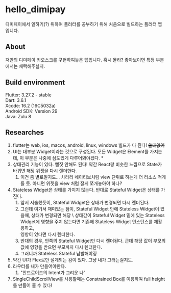 # hello_dimipay
디미페이에서 일하기(?) 위하여 플러터를 공부하기 위해 처음으로 빌드하는 플러터 앱 입니다.

## About
저만의 디미페이 키오스크를 구현하여놓은 앱입니다. 혹시 몰라? 좋아보이면 특정 부분에서는 채택해주실지.

## Build environment
Flutter: 3.27.2 - stable\
Dart: 3.6.1\
Xcode: 16.2 (16C5032a)\
Android SDK: Version 29\
Java:  Zulu 8

## Researches
1. flutter는 web, ios, macos, android, linux, windows 빌드가 다 된다! ~~쓸대없어~~
2. UI는 대부분 Widget이라는 것으로 구성된다. 모든 Widget은 Element를 가지는데, 이 부분은 나중에 심도있게 다루어봐야겠다. *
3. 상태관리 기능이 있다. 뻘짓 안해도 된다! 약간 React랑 비슷한 느낌으로 State가 바뀌면 해당 위젯을 다시 렌더한다.
   1. 이건 좀 별로일지도... 차라리 네이티브처럼 view 단위로 하는게 더 리소스 적게 들 듯. 아니면 위젯을 view 처럼 잘게 쪼개놓아야 하나?
4. Stateless Widget은 상태를 가지지 않는다. 반대로 Stateful Widget은 상태를 가진다. 
   1. 앞서 서술했듯이, Stateful Widget은 상태가 변경되면 다시 렌더된다.
   2. 그런데 여기서 재미있는 점이, Stateful Widget 안에 Stateless Widget이 있을때, 상태가 변경되면 해당 \ 
    상태값이 Stateful Widget 밑에 있는 Stateless Widget에 영향을 주지 않는다면 기존에 Stateless Widget 인스턴스를 재활용하고, \
    영향이 있다면 다시 렌더한다.
   3. 반대의 경우, 안쪽의 Stateful Widget만 다시 렌더된다. 근데 해당 값이 부모의 값에 영향을 받으면 부모까지 다시 렌더한다.
   4. 그러니까 Stateless Stateful 남발해야징
4. 약간 UI가 Flex로만 설계되는 감이 있다. 그냥 내가 그러는걸지도.
5. 라우터를 내가 만들어야한다.
   1. "안드로이드의 Intent가 그리운 나"
6. SingleChildScrollView를 사용할때는 Constrained Box를 이용하여 full height를 만들어 줄 수 있다!
